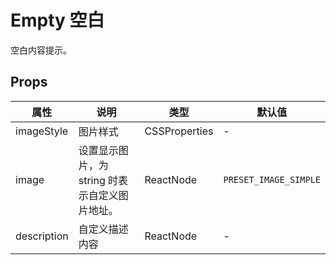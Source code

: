 # Empty 空白

空白内容提示。

## Props

|  属性   | 说明  | 类型  | 默认值  |
|  ----  | ----  |  ----  | ----  |
| imageStyle  | 图片样式 | CSSProperties  | - |
| image  | 设置显示图片，为 string 时表示自定义图片地址。 | ReactNode  | `PRESET_IMAGE_SIMPLE` |
| description  | 自定义描述内容 | ReactNode  | - |

